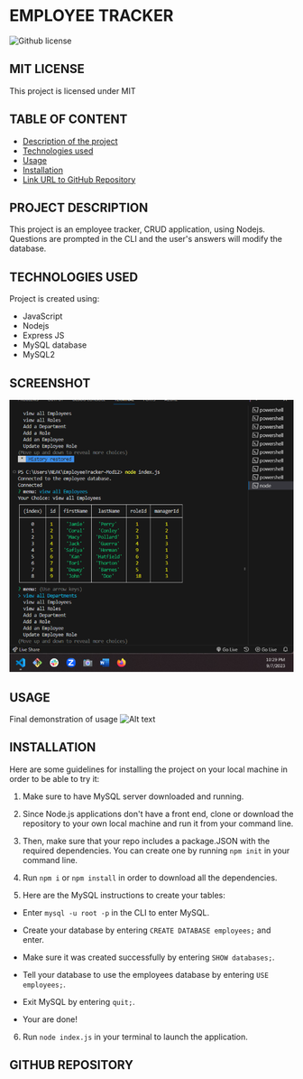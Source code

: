 # EMPLOYEE TRACKER
![Github license](http://img.shields.io/badge/license-MIT-blue.svg)

## MIT LICENSE
This project is licensed under MIT

## TABLE OF CONTENT
* [Description of the project](#description-of-the-project)
* [Technologies used](#technologies-used)
* [Usage](#usage)
* [Installation](#installation)
* [Link URL to GitHub Repository](#link-URL-to-GitHub-repository)

## PROJECT DESCRIPTION
This project is an employee tracker, CRUD application, using Nodejs. Questions are prompted in the CLI and the user's answers will modify the database.

## TECHNOLOGIES USED
Project is created using:
* JavaScript
* Nodejs
* Express JS
* MySQL database
* MySQL2

## SCREENSHOT

![Alt text](module12_employeeTracker.png)

## USAGE
Final demonstration of usage
![Alt text](<Module 12 Employee Tracker.gif>) 




## INSTALLATION
Here are some guidelines for installing the project on your local machine in order to be able to try it: 

1. Make sure to have MySQL server downloaded and running.

2. Since Node.js applications don't have a front end, clone or download the repository to your own local machine and run it from your command line.

3. Then, make sure that your repo includes a package.JSON with the required dependencies. You can create one by running ```npm init``` in your command line.

4. Run ```npm i``` or ```npm install``` in order to download all the dependencies.

5. Here are the MySQL instructions to create your tables:

- Enter ```mysql -u root -p``` in the CLI to enter MySQL.
 
- Create your database by entering ```CREATE DATABASE employees;``` and enter.
- Make sure it was created successfully by entering ```SHOW databases;```.
- Tell your database to use the employees database by entering ```USE employees;```.
- Exit MySQL by entering ```quit;```.
- Your are done!

6. Run ```node index.js```  in your terminal to launch the application.



## GITHUB REPOSITORY

